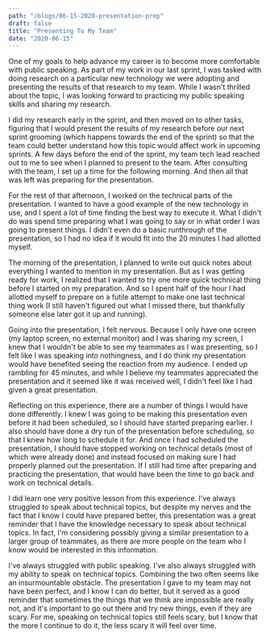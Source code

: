 ```yaml
---
path: "/blogs/06-15-2020-presentation-prep"
draft: false 
title: "Presenting To My Team"
date: "2020-06-15"
---
```


One of my goals to help advance my career is to become more comfortable with public speaking. As part of my work in our last sprint, I was tasked with doing research on a particular new technology we were adopting and presenting the results of that research to my team. While I wasn't thrilled about the topic, I was looking forward to practicing my public speaking skills and sharing my research. 

I did my research early in the sprint, and then moved on to other tasks, figuring that I would present the results of my research before our next sprint grooming (which happens towards the end of the sprint) so that the team could better understand how this topic would affect work in upcoming sprints. A few days before the end of the sprint, my team tech lead reached out to me to see when I planned to present to the team. After consulting with the team, I set up a time for the following morning. And then all that was left was preparing for the presentation.

For the rest of that afternoon, I worked on the technical parts of the presentation. I wanted to have a good example of the new technology in use, and I spent a lot of time finding the best way to execute it. What I didn't do was spend time preparing what I was going to say or in what order I was going to present things. I didn't even do a basic runthrough of the presentation, so I had no idea if it would fit into the 20 minutes I had allotted myself.

The morning of the presentation, I planned to write out quick notes about everything I wanted to mention in my presentation. But as I was getting ready for work, I realized that I wanted to try one more quick technical thing before I started on my preparation. And so I spent half of the hour I had allotted myself to prepare on a futile attempt to make one last technical thing work (I still haven't figured out what I missed there, but thankfully someone else later got it up and running).

Going into the presentation, I felt nervous. Because I only have one screen (my laptop screen, no external monitor) and I was sharing my screen, I knew that I wouldn't be able to see my teammates as I was presenting, so I felt like I was speaking into nothingness, and I do think my presentation would have benefited seeing the reaction from my audience. I ended up rambling for 45 minutes, and while I believe my teammates appreciated the presentation and it seemed like it was received well, I didn't feel like I had given a great presentation.

Reflecting on this experience, there are a number of things I would have done differently. I knew I was going to be making this presentation even before it had been scheduled, so I should have started preparing earlier. I also should have done a dry run of the presentation before scheduling, so that I knew how long to schedule it for. And once I had scheduled the presentation, I should have stopped working on technical details (most of which were already done) and instead focused on making sure I had properly planned out the presentation. If I still had time after preparing and practicing the presentation, that would have been the time to go back and work on technical details.

I did learn one very positive lesson from this experience. I've always struggled to speak about technical topics, but despite my nerves and the fact that I know I could have prepared better, this presentation was a great reminder that I have the knowledge necessary to speak about technical topics. In fact, I'm considering possibly giving a similar presentation to a larger group of teammates, as there are more people on the team who I know would be interested in this information.

I've always struggled with public speaking. I've also always struggled with my ability to speak on technical topics. Combining the two often seems like an insurmountable obstacle. The presentation I gave to my team may not have been perfect, and I know I can do better, but it served as a good reminder that sometimes the things that we think are impossible are really not, and it's important to go out there and try new things, even if they are scary. For me, speaking on technical topics still feels scary, but I know that the more I continue to do it, the less scary it will feel over time.